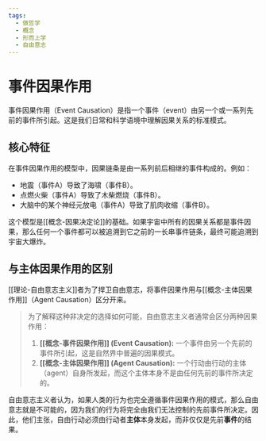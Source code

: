 ```yaml
---
tags:
  - 做哲学
  - 概念
  - 形而上学
  - 自由意志
---
```


# 事件因果作用

事件因果作用（Event Causation）是指一个事件（event）由另一个或一系列先前的事件所引起。这是我们日常和科学语境中理解因果关系的标准模式。

## 核心特征

在事件因果作用的模型中，因果链条是由一系列前后相继的事件构成的。例如：
*   地震（事件A）导致了海啸（事件B）。
*   点燃火柴（事件A）导致了木柴燃烧（事件B）。
*   大脑中的某个神经元放电（事件A）导致了肌肉收缩（事件B）。

这个模型是[[概念-因果决定论]]的基础。如果宇宙中所有的因果关系都是事件因果，那么任何一个事件都可以被追溯到它之前的一长串事件链条，最终可能追溯到宇宙大爆炸。

## 与主体因果作用的区别

[[理论-自由意志主义]]者为了捍卫自由意志，将事件因果作用与[[概念-主体因果作用]]（Agent Causation）区分开来。

> 为了解释这种非决定的选择如何可能，自由意志主义者通常会区分两种因果作用：
>
> 1.  **[[概念-事件因果作用]] (Event Causation):** 一个事件由另一个先前的事件所引起，这是自然界中普遍的因果模式。
> 2.  **[[概念-主体因果作用]] (Agent Causation):** 一个行动由行动的主体（agent）自身所发起，而这个主体本身不是由任何先前的事件所决定的。

自由意志主义者认为，如果人类的行为也完全遵循事件因果作用的模式，那么自由意志就是不可能的，因为我们的行为将完全由我们无法控制的先前事件所决定。因此，他们主张，自由行动必须由行动者**主体**本身发起，而非仅仅是先前**事件**的结果。
